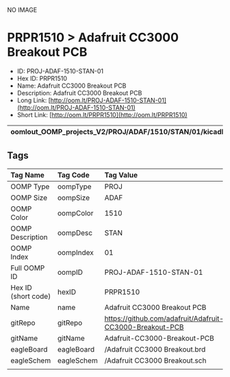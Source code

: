 


  
NO IMAGE  
# PRPR1510 > Adafruit CC3000 Breakout PCB

- ID: PROJ-ADAF-1510-STAN-01
- Hex ID: PRPR1510
- Name: Adafruit CC3000 Breakout PCB
- Description: Adafruit CC3000 Breakout PCB
- Long Link: [http://oom.lt/PROJ-ADAF-1510-STAN-01](http://oom.lt/PROJ-ADAF-1510-STAN-01)
- Short Link: [http://oom.lt/PRPR1510](http://oom.lt/PRPR1510)
  

|oomlout_OOMP_projects_V2/PROJ/ADAF/1510/STAN/01/kicadPcb3dFront.png|oomlout_OOMP_projects_V2/PROJ/ADAF/1510/STAN/01/kicadPcb3dBack.png|oomlout_OOMP_projects_V2/PROJ/ADAF/1510/STAN/01/kicadPcb3d.png||
| :---: | :---: | :---: | :---: |

## Tags
  

|Tag Name|Tag Code|Tag Value|
| :--- | :--- | :--- |
|OOMP Type|oompType|PROJ|
|OOMP Size|oompSize|ADAF|
|OOMP Color|oompColor|1510|
|OOMP Description|oompDesc|STAN|
|OOMP Index|oompIndex|01|
|Full OOMP ID|oompID|PROJ-ADAF-1510-STAN-01|
|Hex ID (short code)|hexID|PRPR1510|
|Name|name|Adafruit CC3000 Breakout PCB|
|gitRepo|gitRepo|https://github.com/adafruit/Adafruit-CC3000-Breakout-PCB|
|gitName|gitName|Adafruit-CC3000-Breakout-PCB|
|eagleBoard|eagleBoard|/Adafruit CC3000 Breakout.brd|
|eagleSchem|eagleSchem|/Adafruit CC3000 Breakout.sch|
||||
